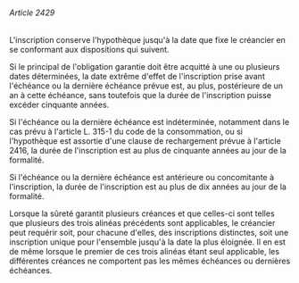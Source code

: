 ###### Article 2429

L'inscription conserve l'hypothèque jusqu'à la date que fixe le créancier en se conformant aux dispositions qui suivent.

Si le principal de l'obligation garantie doit être acquitté à une ou plusieurs dates déterminées, la date extrême d'effet de l'inscription prise avant l'échéance ou la dernière échéance prévue est, au plus, postérieure de un an à cette échéance, sans toutefois que la durée de l'inscription puisse excéder cinquante années.

Si l'échéance ou la dernière échéance est indéterminée, notamment dans le cas prévu à l'article L. 315-1 du code de la consommation, ou si l'hypothèque est assortie d'une clause de rechargement prévue à l'article 2416, la durée de l'inscription est au plus de cinquante années au jour de la formalité.

Si l'échéance ou la dernière échéance est antérieure ou concomitante à l'inscription, la durée de l'inscription est au plus de dix années au jour de la formalité.

Lorsque la sûreté garantit plusieurs créances et que celles-ci sont telles que plusieurs des trois alinéas précédents sont applicables, le créancier peut requérir soit, pour chacune d'elles, des inscriptions distinctes, soit une inscription unique pour l'ensemble jusqu'à la date la plus éloignée. Il en est de même lorsque le premier de ces trois alinéas étant seul applicable, les différentes créances ne comportent pas les mêmes échéances ou dernières échéances.

